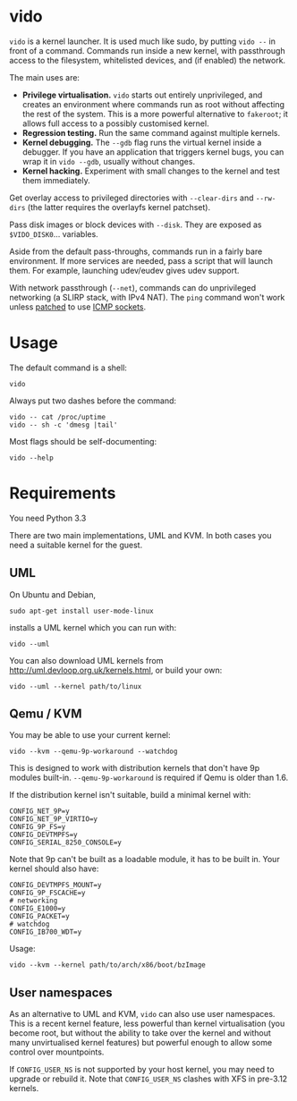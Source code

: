 
# vido

`vido` is a kernel launcher.  It is used much like sudo, by putting
`vido --` in front of a command.
Commands run inside a new kernel, with passthrough access
to the filesystem, whitelisted devices, and (if enabled) the network.

The main uses are:

- **Privilege virtualisation.**  `vido` starts out entirely unprivileged,
  and creates an environment where commands run as root without affecting
  the rest of the system.  This is a more powerful alternative to `fakeroot`;
  it allows full access to a possibly customised kernel.
- **Regression testing.**  Run the same command against multiple kernels.
- **Kernel debugging.**  The `--gdb` flag runs the virtual
  kernel inside a debugger.  If you have an application that
  triggers kernel bugs, you can wrap it in `vido --gdb`, usually
  without changes.
- **Kernel hacking.**  Experiment with small changes to the kernel
  and test them immediately.

Get overlay access to privileged directories with `--clear-dirs`
and `--rw-dirs` (the latter requires the overlayfs kernel patchset).

Pass disk images or block devices with `--disk`.
They are exposed as `$VIDO_DISK0`… variables.

Aside from the default pass-throughs, commands run in a fairly
bare environment.  If more services are needed, pass a script
that will launch them.  For example, launching udev/eudev gives
udev support.

With network passthrough (`--net`), commands can do unprivileged
networking (a SLIRP stack, with IPv4 NAT).  The `ping` command won't work
unless [patched](http://openwall.info/wiki/people/segoon/ping#Userspace-support)
to use [ICMP sockets](https://lwn.net/Articles/420799/).

# Usage

The default command is a shell:

    vido

Always put two dashes before the command:

    vido -- cat /proc/uptime
    vido -- sh -c 'dmesg |tail'

Most flags should be self-documenting:

    vido --help

# Requirements

You need Python 3.3

There are two main implementations, UML and KVM.
In both cases you need a suitable kernel for the guest.

## UML

On Ubuntu and Debian,

    sudo apt-get install user-mode-linux

installs a UML kernel which you can run with:

    vido --uml

You can also download UML kernels from
<http://uml.devloop.org.uk/kernels.html>, or build your own:

    vido --uml --kernel path/to/linux

## Qemu / KVM

You may be able to use your current kernel:

    vido --kvm --qemu-9p-workaround --watchdog

This is designed to work with distribution kernels that don't
have 9p modules built-in.
`--qemu-9p-workaround` is required if Qemu is older than 1.6.

If the distribution kernel isn't suitable, build a minimal kernel with:

    CONFIG_NET_9P=y
    CONFIG_NET_9P_VIRTIO=y
    CONFIG_9P_FS=y
    CONFIG_DEVTMPFS=y
    CONFIG_SERIAL_8250_CONSOLE=y

Note that 9p can't be built as a loadable module, it has to be built in.
Your kernel should also have:

    CONFIG_DEVTMPFS_MOUNT=y
    CONFIG_9P_FSCACHE=y
    # networking
    CONFIG_E1000=y
    CONFIG_PACKET=y
    # watchdog
    CONFIG_IB700_WDT=y

Usage:

    vido --kvm --kernel path/to/arch/x86/boot/bzImage

## User namespaces

As an alternative to UML and KVM, `vido` can also use user namespaces.
This is a recent kernel feature, less powerful than kernel
virtualisation (you become root, but without the ability to take
over the kernel and without many unvirtualised kernel features) but
powerful enough to allow some control over mountpoints.

If `CONFIG_USER_NS` is not supported by your host kernel, you may need
to upgrade or rebuild it.  Note that `CONFIG_USER_NS` clashes with XFS
in pre-3.12 kernels.

